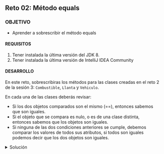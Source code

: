 ## Reto 02: Método equals

### OBJETIVO 

- Aprender a sobrescribir el método equals

#### REQUISITOS 

1. Tener instalada la última versión del JDK 8.
2. Tener instalada la última versión de IntelliJ IDEA Community

#### DESARROLLO

En este reto, sobrescribiras los métodos para las clases creadas en el reto 2 de la sesión 3: `Combustible`, `Llanta` y `Vehiculo`.

En cada una de las clases deberás revisar:

- Si los dos objetos comparados son el mismo (==), entonces sabemos que son iguales.
- Si el objeto que se compara es nulo, o es de una clase distinta, entonces sabemos que los objetos son iguales.
- Si ninguna de las dos condiciones anteriores se cumple, debemos comparar los valores de todos sus atributos, si todos son iguales podemos decir que los dos objetos son iguales.

<details>
	<summary>Solución</summary>
	
1. En el IDE IntelliJ IDEA, crea un nuevo proyecto llamado **reto2**.

2. Dentro del proyecto crea un nuevo paquete llamado **org.bedu.java.jse.basico.sesion4.reto2**.

3. Dentro del paquete anterior crea una nueva clase llamada **Reto2** y dentro de esta un método **main**.

4. Copia las clases del `Reto 2` de la `Sesión 3`. Comienza con la clase **Combustible** realizando una sobrescritura de equals como la siguiente:

```java
    @Override
    public boolean equals(Object o) {
        if (this == o) return true;
        if (o == null || getClass() != o.getClass()) return false;

        Combustible that = (Combustible) o;

        if (litrosMaximos != that.litrosMaximos) return false;
        return litrosActuales == that.litrosActuales;
    }
```

en esto caso estamos comparando al final los valores de los atributos **litrosMaximos** y **litrosActuales**.

5. Continua con la clase **Llanta**, sobrescribiendo `equals` de la siguiente forma:

```java
	    @Override
    public boolean equals(Object o) {
        if (this == o) return true;
        if (o == null || getClass() != o.getClass()) return false;

        Llanta llanta = (Llanta) o;

        if (Float.compare(llanta.ancho, ancho) != 0) return false;
        if (Float.compare(llanta.diametro, diametro) != 0) return false;
        return Float.compare(llanta.presion, presion) == 0;
    }
```

en este caso, estamo usando la función `compare` del wrapper `Float`, pero también puede hacerse directamente la comparación.

6. A continuación, sobrescribe el método de **Vehiculo**, este podría parecer complicado puesto que tenemos un objeto de tipo `Combustible` y un arreglo de 4 `Llanta`s; sin embargo, como ya hemos sobrescrito los métodos de estas clases el trabajo se simplifica mucho, ya que podemos aprovecharlos:

```java
    @Override
    public boolean equals(Object o) {
        if (this == o) return true;
        if (o == null || getClass() != o.getClass()) return false;

        Vehiculo vehiculo = (Vehiculo) o;

        // Probably incorrect - comparing Object[] arrays with Arrays.equals
        if (!Arrays.equals(llantas, vehiculo.llantas)) return false;
        return combustible.equals(vehiculo.combustible);
    }
```

en este caso, en vez de comparar a mano cada una de las llantas, usamos el método **Arrays.equals**, que se encarga de revisar si todos los elementos en ambos arreglos son iguales.

7. Para terminar, en el método **main** hay que crear todos los lementos para la comparación de dos Vehículos, es decir: 8 llantas, 2 combustibles y 2 vehículos, y establecer todos sus valores. Para no complicarlo, haremos que todas las llantas tengan los mismos valores; lo mismo con el combustible.

**Tip:** Si quieres reducir las líneas de código, puedes crear constructores que reciban todos los parámetros y así evitar estar llamando muchos *setters** en el **main**.

```java
     public static void main(String[] args) {
        Llanta llanta1 = new Llanta(205, 16, 35);
        Llanta llanta2 = new Llanta(205, 16, 35);
        Llanta llanta3 = new Llanta(205, 16, 35);
        Llanta llanta4 = new Llanta(205, 16, 35);

        Combustible combustible1 = new Combustible(40, 0);

        Vehiculo vehiculo1 = new Vehiculo(combustible1);
        vehiculo1.colocaLlantas(llanta1, llanta2, llanta3, llanta4);
        vehiculo1.llenaTanque();


        Llanta llanta5 = new Llanta(205, 16, 35);
        Llanta llanta6 = new Llanta(205, 16, 35);
        Llanta llanta7 = new Llanta(205, 16, 35);
        Llanta llanta8 = new Llanta(205, 16, 35);

        Combustible combustible2 = new Combustible(40, 0);

        Vehiculo vehiculo2 = new Vehiculo(combustible2);
        vehiculo2.colocaLlantas(llanta5, llanta6, llanta7, llanta8);
        vehiculo2.llenaTanque();

        System.out.println(vehiculo1.equals(vehiculo2));
    }
```

8. Ejecuta el código anterior, el resultado debe ser que ambos objetos son iguales. 

![imagen](img/img_01.jpg)

9. Para comprobar que todo está bien implementado, realiza la modificación de algún valor, por ejemplo: no llenando el tanque de alguno de los vehículos, o cambiando la presión de alguna de las llantas. Con cualquier cambio, el resultado debe ser que los objetos no son iguales:

![imagen](img/img_02.jpg)

</details> 


